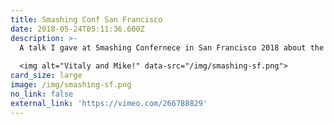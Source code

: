 ```yaml
---
title: Smashing Conf San Francisco
date: 2018-05-24T05:11:36.600Z
description: >-
  A talk I gave at Smashing Confernece in San Francisco 2018 about the changing role of media queries and alternative techniques for responsive design.
  
  <img alt="Vitaly and Mike!" data-src="/img/smashing-sf.png">
card_size: large
image: /img/smashing-sf.png
no_link: false
external_link: 'https://vimeo.com/266788829'
---
```


